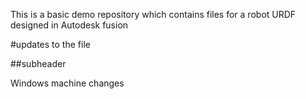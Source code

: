This is a basic demo repository which contains files for a robot URDF designed in Autodesk fusion

#updates to the file

##subheader

Windows machine changes